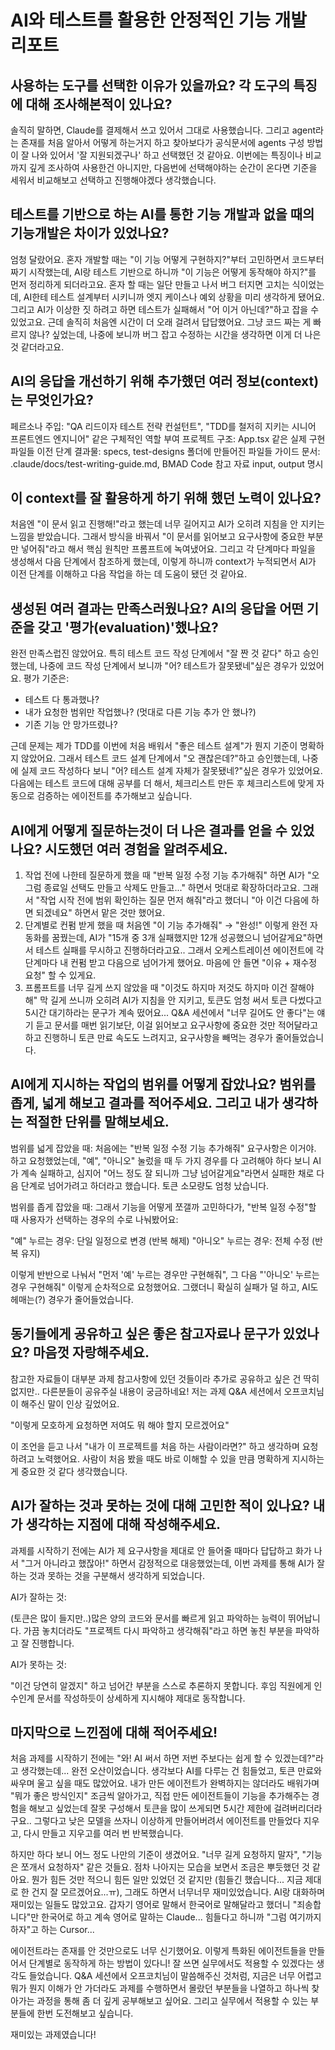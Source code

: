 # AI와 테스트를 활용한 안정적인 기능 개발 리포트

## 사용하는 도구를 선택한 이유가 있을까요? 각 도구의 특징에 대해 조사해본적이 있나요?

솔직히 말하면, Claude를 결제해서 쓰고 있어서 그대로 사용했습니다.
그리고 agent라는 존재를 처음 알아서 어떻게 하는거지 하고 찾아보다가 공식문서에 agents 구성 방법이 잘 나와 있어서 '잘 지원되겠구나' 하고 선택했던 것 같아요.
이번에는 특징이나 비교까지 깊게 조사하여 사용한건 아니지만, 다음번에 선택해야하는 순간이 온다면 기준을 세워서 비교해보고 선택하고 진행해야겠다 생각했습니다.

## 테스트를 기반으로 하는 AI를 통한 기능 개발과 없을 때의 기능개발은 차이가 있었나요?

엄청 달랐어요. 혼자 개발할 때는 "이 기능 어떻게 구현하지?"부터 고민하면서 코드부터 짜기 시작했는데, AI랑 테스트 기반으로 하니까 "이 기능은 어떻게 동작해야 하지?"를 먼저 정리하게 되더라고요.
혼자 할 때는 일단 만들고 나서 버그 터지면 고치는 식이었는데, AI한테 테스트 설계부터 시키니까 엣지 케이스나 예외 상황을 미리 생각하게 됐어요.
그리고 AI가 이상한 짓 하려고 하면 테스트가 실패해서 "어 이거 아닌데?"하고 잡을 수 있었고요.
근데 솔직히 처음엔 시간이 더 오래 걸려서 답답했어요. 그냥 코드 짜는 게 빠르지 않나? 싶었는데, 나중에 보니까 버그 잡고 수정하는 시간을 생각하면 이게 더 나은 것 같더라고요.

## AI의 응답을 개선하기 위해 추가했던 여러 정보(context)는 무엇인가요?

페르소나 주입: "QA 리드이자 테스트 전략 컨설턴트", "TDD를 철저히 지키는 시니어 프론트엔드 엔지니어" 같은 구체적인 역할 부여
프로젝트 구조: App.tsx 같은 실제 구현 파일들
이전 단계 결과물: specs, test-designs 폴더에 만들어진 파일들
가이드 문서: .claude/docs/test-writing-guide.md, BMAD Code 참고 자료
input, output 명시

## 이 context를 잘 활용하게 하기 위해 했던 노력이 있나요?

처음엔 "이 문서 읽고 진행해!"라고 했는데 너무 길어지고 AI가 오히려 지침을 안 지키는 느낌을 받았습니다.
그래서 방식을 바꿔서 "이 문서를 읽어보고 요구사항에 중요한 부분만 넣어줘"라고 해서 핵심 원칙만 프롬프트에 녹여냈어요.
그리고 각 단계마다 파일을 생성해서 다음 단계에서 참조하게 했는데, 이렇게 하니까 context가 누적되면서 AI가 이전 단계를 이해하고 다음 작업을 하는 데 도움이 됐던 것 같아요.

## 생성된 여러 결과는 만족스러웠나요? AI의 응답을 어떤 기준을 갖고 '평가(evaluation)'했나요?

완전 만족스럽진 않았어요. 특히 테스트 코드 작성 단계에서 "잘 짠 것 같다" 하고 승인했는데, 나중에 코드 작성 단계에서 보니까 "어? 테스트가 잘못됐네"싶은 경우가 있었어요.
평가 기준은:

- 테스트 다 통과했나?
- 내가 요청한 범위만 작업했나? (멋대로 다른 기능 추가 안 했나?)
- 기존 기능 안 망가뜨렸나?

근데 문제는 제가 TDD를 이번에 처음 배워서 "좋은 테스트 설계"가 뭔지 기준이 명확하지 않았어요.
그래서 테스트 코드 설계 단계에서 "오 괜찮은데?"하고 승인했는데, 나중에 실제 코드 작성하다 보니 "어? 테스트 설계 자체가 잘못됐네?"싶은 경우가 있었어요.
다음에는 테스트 코드에 대해 공부를 더 해서, 체크리스트 만든 후 체크리스트에 맞게 자동으로 검증하는 에이전트를 추가해보고 싶습니다.

## AI에게 어떻게 질문하는것이 더 나은 결과를 얻을 수 있었나요? 시도했던 여러 경험을 알려주세요.

1. 작업 전에 나한테 질문하게 했을 때
   "반복 일정 수정 기능 추가해줘" 하면 AI가 "오 그럼 종료일 선택도 만들고 삭제도 만들고..." 하면서 멋대로 확장하더라고요.
   그래서 "작업 시작 전에 범위 확인하는 질문 먼저 해줘"라고 했더니 "아 이건 다음에 하면 되겠네요" 하면서 맡은 것만 했어요.
2. 단계별로 컨펌 받게 했을 때
   처음엔 "이 기능 추가해줘" → "완성!" 이렇게 완전 자동화를 꿈꿨는데, AI가 "15개 중 3개 실패했지만 12개 성공했으니 넘어갈게요"하면서 테스트 실패를 무시하고 진행하더라고요..
   그래서 오케스트레이션 에이전트에 각 단계마다 내 컨펌 받고 다음으로 넘어가게 했어요. 마음에 안 들면 "이유 + 재수정 요청" 할 수 있게요.
3. 프롬프트를 너무 길게 쓰지 않았을 때
   "이것도 하지마 저것도 하지마 이건 잘해야해" 막 길게 쓰니까 오히려 AI가 지침을 안 지키고, 토큰도 엄청 써서 토큰 다썼다고 5시간 대기하라는 문구가 계속 떴어요...
   Q&A 세션에서 "너무 길어도 안 좋다"는 얘기 듣고 문서를 매번 읽기보단, 이걸 읽어보고 요구사항에 중요한 것만 적어달라고 하고 진행하니 토큰 만료 속도도 느려지고, 요구사항을 빼먹는 경우가 줄어들었습니다.

## AI에게 지시하는 작업의 범위를 어떻게 잡았나요? 범위를 좁게, 넓게 해보고 결과를 적어주세요. 그리고 내가 생각하는 적절한 단위를 말해보세요.

범위를 넓게 잡았을 때:
처음에는 "반복 일정 수정 기능 추가해줘" 요구사항은 이거야. 하고 요청했었는데, "예", "아니오" 눌렀을 때 두 가지 경우를 다 고려해야 하다 보니 AI가 계속 실패하고, 심지어 "어느 정도 잘 되니까 그냥 넘어갈게요"라면서 실패한 채로 다음 단계로 넘어가려고 하더라고 했습니다. 토큰 소모량도 엄청 났습니다.

범위를 좁게 잡았을 때:
그래서 기능을 어떻게 쪼갤까 고민하다가, "반복 일정 수정"할 때 사용자가 선택하는 경우의 수로 나눠봤어요:

"예" 누르는 경우: 단일 일정으로 변경 (반복 해제)
"아니오" 누르는 경우: 전체 수정 (반복 유지)

이렇게 반반으로 나눠서 "먼저 '예' 누르는 경우만 구현해줘", 그 다음 "'아니오' 누르는 경우 구현해줘" 이렇게 순차적으로 요청했어요. 그랬더니 확실히 실패가 덜 하고, AI도 헤매는(?) 경우가 줄어들었습니다.

## 동기들에게 공유하고 싶은 좋은 참고자료나 문구가 있었나요? 마음껏 자랑해주세요.

참고한 자료들이 대부분 과제 참고사항에 있던 것들이라 추가로 공유하고 싶은 건 딱히 없지만.. 다른분들이 공유주실 내용이 궁금하네요!
저는 과제 Q&A 세션에서 오프코치님이 해주신 말이 인상 깊었어요.

"이렇게 모호하게 요청하면 저여도 뭐 해야 할지 모르겠어요"

이 조언을 듣고 나서 "내가 이 프로젝트를 처음 하는 사람이라면?" 하고 생각하며 요청하려고 노력했어요.
사람이 처음 봤을 때도 바로 이해할 수 있을 만큼 명확하게 지시하는 게 중요한 것 같다 생각했습니다.

## AI가 잘하는 것과 못하는 것에 대해 고민한 적이 있나요? 내가 생각하는 지점에 대해 작성해주세요.

과제를 시작하기 전에는 AI가 제 요구사항을 제대로 안 들어줄 때마다 답답하고 화가 나서 "그거 아니라고 했잖아!" 하면서 감정적으로 대응했었는데, 이번 과제를 통해 AI가 잘하는 것과 못하는 것을 구분해서 생각하게 되었습니다.

AI가 잘하는 것:

(토큰은 많이 들지만..)많은 양의 코드와 문서를 빠르게 읽고 파악하는 능력이 뛰어납니다.
가끔 놓치더라도 "프로젝트 다시 파악하고 생각해줘"라고 하면 놓친 부분을 파악하고 잘 진행합니다.

AI가 못하는 것:

"이건 당연히 알겠지" 하고 넘어간 부분을 스스로 추론하지 못합니다.
후임 직원에게 인수인계 문서를 작성하듯이 상세하게 지시해야 제대로 동작합니다.

## 마지막으로 느낀점에 대해 적어주세요!

처음 과제를 시작하기 전에는 "와! AI 써서 하면 저번 주보다는 쉽게 할 수 있겠는데?"라고 생각했는데... 완전 오산이었습니다.
생각보다 AI를 다루는 건 힘들었고, 토큰 만료와 싸우며 울고 싶을 때도 많았어요. 내가 만든 에이전트가 완벽하지는 않더라도 배워가며 "뭐가 좋은 방식인지" 조금씩 알아가고, 직접 만든 에이전트들이 기능을 추가해주는 경험을 해보고 싶었는데 잘못 구성해서 토큰을 많이 쓰게되면 5시간 제한에 걸려버리더라구요..
그렇다고 낮은 모델을 쓰자니 이상하게 만들어버려서 에이전트를 만들었다 지우고, 다시 만들고 지우고를 여러 번 반복했습니다.

하지만 하다 보니 어느 정도 나만의 기준이 생겼어요. "너무 길게 요청하지 말자", "기능은 쪼개서 요청하자" 같은 것들요. 점차 나아지는 모습을 보면서 조금은 뿌듯했던 것 같아요.
뭔가 힘든 것만 적으니 힘든 일만 있었던 것 같지만 (힘들긴 했습니다... 지금 제대로 한 건지 잘 모르겠어요...ㅠ), 그래도 하면서 너무너무 재미있었습니다.
AI랑 대화하며 재미있는 일들도 많았고요. 갑자기 영어로 말해서 한국어로 말해달라고 했더니 "죄송합니다"만 한국어로 하고 계속 영어로 말하는 Claude... 힘들다고 하니까 "그럼 여기까지 하자"고 하는 Cursor...

에이전트라는 존재를 안 것만으로도 너무 신기했어요. 이렇게 특화된 에이전트들을 만들어서 단계별로 동작하게 하는 방법이 있다니! 잘 쓰면 실무에서도 적용할 수 있겠다는 생각도 들었습니다.
Q&A 세션에서 오프코치님이 말씀해주신 것처럼, 지금은 너무 어렵고 뭐가 뭔지 이해가 안 가더라도 과제를 수행하면서 몰랐던 부분들을 나열하고 하나씩 찾아가는 과정을 통해 좀 더 깊게 공부해보고 싶어요.
그리고 실무에서 적용할 수 있는 부분들에 한번 도전해보고 싶습니다.

재미있는 과제였습니다!
